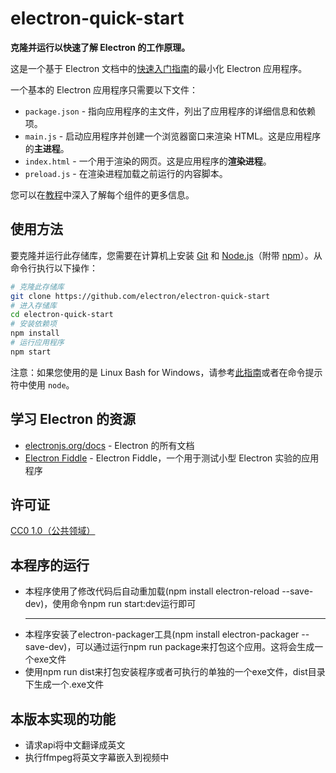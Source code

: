 # electron-quick-start

**克隆并运行以快速了解 Electron 的工作原理。**

这是一个基于 Electron 文档中的[快速入门指南](https://electronjs.org/docs/latest/tutorial/quick-start)的最小化 Electron 应用程序。

一个基本的 Electron 应用程序只需要以下文件：

- `package.json` - 指向应用程序的主文件，列出了应用程序的详细信息和依赖项。
- `main.js` - 启动应用程序并创建一个浏览器窗口来渲染 HTML。这是应用程序的**主进程**。
- `index.html` - 一个用于渲染的网页。这是应用程序的**渲染进程**。
- `preload.js` - 在渲染进程加载之前运行的内容脚本。

您可以在[教程](https://electronjs.org/docs/latest/tutorial/tutorial-prerequisites)中深入了解每个组件的更多信息。

## 使用方法

要克隆并运行此存储库，您需要在计算机上安装 [Git](https://git-scm.com) 和 [Node.js](https://nodejs.org/en/download/)（附带 [npm](http://npmjs.com)）。从命令行执行以下操作：

```bash
# 克隆此存储库
git clone https://github.com/electron/electron-quick-start
# 进入存储库
cd electron-quick-start
# 安装依赖项
npm install
# 运行应用程序
npm start
```

注意：如果您使用的是 Linux Bash for Windows，请参考[此指南](https://www.howtogeek.com/261575/how-to-run-graphical-linux-desktop-applications-from-windows-10s-bash-shell/)或者在命令提示符中使用 `node`。

## 学习 Electron 的资源

- [electronjs.org/docs](https://electronjs.org/docs) - Electron 的所有文档
- [Electron Fiddle](https://electronjs.org/fiddle) - Electron Fiddle，一个用于测试小型 Electron 实验的应用程序

## 许可证

[CC0 1.0（公共领域）](LICENSE.md)


## 本程序的运行

- 本程序使用了修改代码后自动重加载(npm install electron-reload --save-dev)，使用命令npm run start:dev运行即可<hr>
- 本程序安装了electron-packager工具(npm install electron-packager --save-dev)，可以通过运行npm run package来打包这个应用。这将会生成一个exe文件
- 使用npm run dist来打包安装程序或者可执行的单独的一个exe文件，dist目录下生成一个.exe文件

## 本版本实现的功能

- 请求api将中文翻译成英文
- 执行ffmpeg将英文字幕嵌入到视频中
